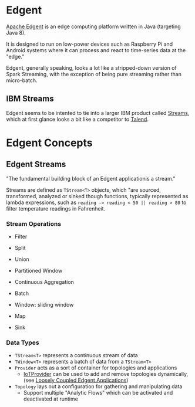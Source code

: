 # Edgent

[Apache Edgent](https://edgent.apache.org/docs/home.html) is an edge computing platform written in Java (targeting Java 8). 

It is designed to run on low-power devices such as Raspberry Pi and Android systems where it can process and react to time-series data at the "edge."

Edgent, generally speaking, looks a lot like a stripped-down version of Spark Streaming, with the exception of being pure streaming rather than micro-batch.

## IBM Streams

Edgent seems to be intented to tie into a larger IBM product called [Streams](https://developer.ibm.com/streamsdev/new-to-streams/#Streams%20Quick%20Start%20Edition), which at first glance looks a bit like a competitor to [Talend](https://www.talend.com/products/real-time-big-data).

# Edgent Concepts

## Edgent Streams

"The fundamental building block of an Edgent applicationis a stream." 

Streams are defined as `TStream<T>` objects, which "are sourced, transformed, analyzed or sinked though functions, typically represented as lambda expressions, such as `reading -> reading < 50 || reading > 80` to filter temperature readings in Fahrenheit.

### Stream Operations

- Filter
- Split
- Union
- Partitioned Window
- Continuous Aggregation
- Batch
- Window: sliding window

- Map
- Sink

### Data Types

- `TStream<T>` represents a continuous stream of data
- `TWindow<T>` represents a batch of data from a `TStream<T>`
- `Provider` acts as a sort of container for topologies and applications
  - [IoTProvider](http://edgent.incubator.apache.org/javadoc/latest/index.html) can be used to add and remove topologies dynamically, (see [Loosely Coupled Edgent Applications](https://edgent.apache.org/recipes/recipe_dynamic_analytic_control.html#loosely-coupled-edgent-applications))
- `Topology` lays out a configuration for gathering and manipulating data
  - Support multiple "Analytic Flows" which can be activated and deactivated at runtime
